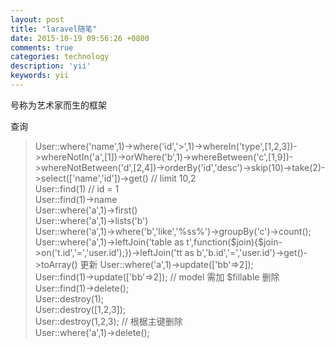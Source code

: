 ```yaml
---
layout: post
title: "laravel随笔"
date: 2015-10-19 09:56:26 +0800
comments: true
categories: technology
description: 'yii'
keywords: yii
---
```


号称为艺术家而生的框架
<!--more-->
查询
>User::where('name',1)->where('id','>',1)->whereIn('type',[1,2,3])->whereNotIn('a',[1])->orWhere('b',1)->whereBetween('c',[1,9])->whereNotBetween('d',[2,4])->orderBy('id','desc')->skip(10)->take(2)->select(['name','id'])->get() // limit 10,2   
>User::find(1)  // id = 1   
>User::find(1)->name   
>User::where('a',1)->first()   
>User::where('a',1)->lists('b')  
>User::where('a',1)->where('b','like','%ss%')->groupBy('c')->count();  
>User::where('a',1)->leftJoin('table as t',function($join){$join->on('t.id','=','user.id');})->leftJoin('tt as b','b.id','=','user.id')->get()->toArray()
更新
>User::where('a',1)->update(['bb'=>2]);  
>User::find(1)->update(['bb'=>2]); // model 需加 $fillable
删除
>User::find(1)->delete();  
>User::destroy(1);  
>User::destroy([1,2,3]);  
>User::destroy(1,2,3);  //  根椐主键删除  
>User::where('a',1)->delete();
